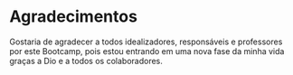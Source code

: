 # Agradecimentos

Gostaria de agradecer a todos idealizadores, responsáveis e professores por este Bootcamp, pois estou entrando em uma nova fase da minha vida graças a Dio e a todos os colaboradores.
